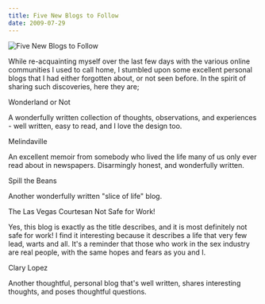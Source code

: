 ```yaml
---
title: Five New Blogs to Follow
date: 2009-07-29
---
```


![Five New Blogs to Follow](https://source.unsplash.com/X6cChncECA8/1600x900)

While re-acquainting myself over the last few days with the various online communities I used to call home, I stumbled upon some excellent personal blogs that I had either forgotten about, or not seen before. In the spirit of sharing such discoveries, here they are;

Wonderland or Not

A wonderfully written collection of thoughts, observations, and experiences - well written, easy to read, and I love the design too.

Melindaville

An excellent memoir from somebody who lived the life many of us only ever read about in newspapers. Disarmingly honest, and wonderfully written.

Spill the Beans

Another wonderfully written "slice of life" blog.

The Las Vegas Courtesan Not Safe for Work!

Yes, this blog is exactly as the title describes, and it is most definitely not safe for work! I find it interesting because it describes a life that very few lead, warts and all. It's a reminder that those who work in the sex industry are real people, with the same hopes and fears as you and I.

Clary Lopez

Another thoughtful, personal blog that's well written, shares interesting thoughts, and poses thoughtful questions.